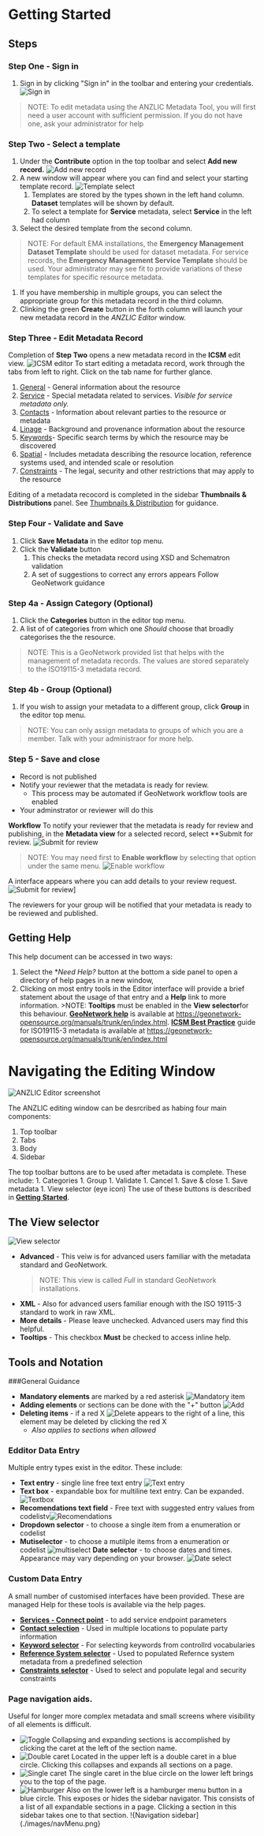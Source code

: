 # Getting Started 

## Steps

### Step One - Sign in 
1. Sign in by clicking "Sign in" in the toolbar and entering your credentials. ![Sign in](./images/SignIn.png)
>NOTE: To edit metadata using the ANZLIC Metadata Tool, you will first need a user account with sufficient permission. If you do not have one, ask your administrator for help

### Step Two - Select a template
1. Under the **Contribute** option in the top toolbar and select **Add new record.** ![Add new record](./images/AddNew.png)
1. A new window will appear where you can find and select your starting template record. ![Template select](./images/TemplateSelect.png)
	1. Templates are stored by the types shown in the left hand column. **Dataset** templates will be shown by default.
	1. To select a template for **Service** metadata, select **Service** in the left had column
1. Select the desired template from the second column.
>NOTE: For default EMA installations, the **Emergency Management Dataset Template** should be used for dataset metadata. For service records, the **Emergency Management Service Template** should be used. Your administrator may see fit to provide variations of these templates for specific resource metadata.	
1. If you have membership in multiple groups, you can select the appropriate group for this metadata record in the third column.
1. Clinking the green **Create** button in the forth column will launch your new metadata record in the _ANZLIC Editor_ window.

### Step Three - Edit Metadata Record
Completion of **Step Two**  opens a new metadata record in the **ICSM** edit view.
![ICSM editor](./images/tabGeneral.png)
To start editing a metadata record, work through the tabs from left to right. Click on the tab name for further glance.
  1. [General](,/General-Metadata.html) - General information about the resource 
  1. [Service](./Service-Metadata.html) - Special metadata related to services. *Visible for service metadata only.*
  1. [Contacts](./Contacts-Metadata.html) - Information about relevant parties to the resource or metadata
  1. [ Linage](./Linage-Metadata.html) - Background and provenance information about the resource
  1. [Keywords](./Keyword-Metadata.html)- Specific search terms by which the resource may be discovered
  1. [Spatial](./Spatial-Metadata.html) - Includes metadata describing the resource location, reference systems used, and intended scale or resolution
  1. [Constraints](./Constraints-Metadata.html) - The legal, security and other restrictions that may apply to the resource
  
Editing of a metadata recocord is completed in the sidebar **Thumbnails & Distributions** panel.
See [Thumbnails & Distribution](./Thumbnails-and-Distributions-Metadata.html) for guidance.

### Step Four - Validate and Save 
1. Click **Save Metadata** in the editor top menu.
1. Click the **Validate** button
	1. This checks the metadata record using XSD and Schematron validation
	1. A set of suggestions to correct any errors appears 
Follow GeoNetwork guidance

### Step 4a - Assign Category (Optional)
1. Click the **Categories** button in the editor top menu.
1. A list of of categories from which one _Should_ choose that broadly categorises the the resource. 
>NOTE: This is a GeoNetwork provided list that helps with the management of metadata records. The values are stored separately to the ISO19115-3 metadata record.

### Step 4b - Group (Optional)
1. If you wish to assign your metadata to a different group, click **Group** in the editor top menu.
>NOTE: You can only assign metadata to groups of which you are a member. Talk with your administraor for more help.

### Step 5 - Save and close
* Record is not published 
* Notify your reviewer that the metadata is ready for review.
	* This process may be automated if GeoNetwork workflow tools are enabled 
* Your adminstrator or reviewer will do this

**Workflow**
To notify your reviewer that the metadata is ready for review and publishing, in the **Metadata view** for a selected record, select **Submit for review. ![Submit for review](./images/EditorMngRecord.png)

>NOTE: You may need first to **Enable workflow** by selecting that option under the same menu. ![Enable workflow](./images/EnableWorkflow.png)

A interface appears where you can add details to your review request. ![Submit for review](./images/Submission.png)]

The reviewers for your group will be notified that your metadata is ready to be reviewed and published.

## Getting Help
  This help document can be accessed in two ways:
  1. Select the **Need Help?* button at the bottom a side panel to open a directory of help pages in a new window,
  1. Clicking on most entry tools in the Editor interface will provide a brief statement about the usage of that entry and a **Help** link to more information.
    >NOTE: **Tooltips** must be enabled in the **View selector**for this behaviour.
    [**GeoNetwork help**](https://geonetwork-opensource.org/manuals/trunk/en/index.html) is available at https://geonetwork-opensource.org/manuals/trunk/en/index.html.
    [**ICSM Best Practice**](https://geonetwork-opensource.org/manuals/trunk/en/index.html) guide for ISO19115-3 metadata is available at https://geonetwork-opensource.org/manuals/trunk/en/index.html

# Navigating the Editing Window
![ANZLIC Editor screenshot](/images/editing-view.png)

The ANZLIC editing window can be desrcribed as habing four main components:
1. Top toolbar
1. Tabs
1. Body
1. Sidebar

The top toolbar buttons are to be used after metadata is complete. These include:
    1. Categories
    1. Group
    1. Validate
    1. Cancel
    1. Save & close
    1. Save metadata
    1. View selector (eye icon)
The use of these buttons is described in [**Getting Started**](#getting-started).

## The View selector
![View selector](/images/editing-view-options.png)
* **Advanced** - This veiw is for advanced users familiar with the metadata standard and GeoNetwork. 
  >NOTE: This view is called _Full_ in standard GeoNetwork installations.
* **XML** - Also for advanced users familiar enough with the ISO 19115-3 standard to work in raw XML.
* **More details** - Please leave unchecked. Advanced users may find this helpful.
* **Tooltips** - This checkbox **Must** be checked to access inline help.

## Tools and Notation 
###General Guidance

* **Mandatory elements** are marked by a red asterisk ![Mandatory item](./images/mandatory.png)
* **Adding elements** or sections can be done with the "+" button ![Add](./images/addSection.png)
* **Deleting items** - if a red X ![Delete](./images/redDelete.png) appears to the right of a line, this element may be deleted by clicking the red X
    * _Also applies to sections when allowed_
 ### Edditor Data Entry   
Multiple entry types exist in the editor. These include:
* **Text entry** - single line free text entry ![Text entry](./images/textEntry.png)
* **Text box** - expandable box for multiline text entry. Can be expanded. ![Textbox](./images/textbox.png)
* **Recomendations text field** - Free text with suggested entry values from codelistv![Recomendations](./images/recValues.png)
* **Dropdown selector** - to choose a single item from a enumeration or codelist
* **Mutiselector** - to choose a mutilple items from a enumeration or codelist ![multiselect](./images/multiselect.png)
   **Date selector** - to choose dates and times. Appearance may vary depending on your browser. ![Date select](./images/dateselect.png)

### Custom Data Entry
A small number of customised interfaces have been provided. These are managed Help for these tools is available via the help pages.
* [**Services - Connect point**](./Service-Metadata.html#connect-point) - to add service endpoint parameters
* [**Contact selection**](./Contacts-Metadata.html#using-the-search-for-contact-tool) - Used in multiple locations to populate party information
* [**Keyword selector**](./Contacts-Metadata.md#using-the-keyword-thesaurus-tool) - For selecting keywords from controllrd vocabularies
* [**Reference System selector**](./Spatial-Metadata.html#reference-system) - Used to populated Refernce system metadata from a predefined selection
* [**Constraints selector**](./Constraints-Metadata.html#using-the-constraints-selection-tool) - Used to select and populate legal and security constraints

### Page navigation aids. 
Useful for longer more complex metadata and small screens where visibility of all elements is difficult.
* ![Toggle](./images/toggle.png) Collapsing and expanding sections is accomplished by clicking the caret at the left of the section name. 
* ![Double caret](./images/doubleCaret.png) Located in the upper left is a double caret in a blue circle. Clicking this collapses and expands all sections on a page.
* ![Single caret](images/singleCaret.png) The single caret in the blue circle on the lower left brings you to the top of the page.
* ![Hamburger](./images/hamburger.png) Also on the lower left is a hamburger menu button in a blue circle. This exposes or hides the sidebar navigator. This consists of a list of all expandable sections in a page. Clicking a section in this sidebar takes one to that section. !{Navigation sidebar](./images/navMenu.png}








